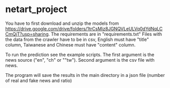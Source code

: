 # netart_project
You have to first download and unzip the models from https://drive.google.com/drive/folders/1trCsMiz8JGNQVLeULVq0dYdNqLCCmQjT?usp=sharing. The requirements are in "requirements.txt"
Files with the data from the crawler have to be in csv, English must have "title" column, Taiwanese and Chinese must have "content" column.

To run the prediction see the example scripts. The first argument is the news source ("en", "ch" or ""tw"). Second argument is the csv file with news.

The program will save the results in the main directory in a json file (number of real and fake news and ratio)

